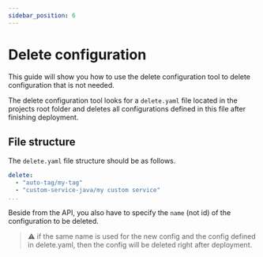```yaml
---
sidebar_position: 6
---
```


# Delete configuration

This guide will show you how to use the delete configuration tool to delete configuration that is not needed.

The delete configuration tool looks for a `delete.yaml` file located in the projects root folder and deletes all configurations defined in this file after finishing deployment.
 
## File structure

The `delete.yaml` file structure should be as follows.  

```yaml
delete:
  - "auto-tag/my-tag"
  - "custom-service-java/my custom service"
...
```
Beside from the API, you also have to specify the `name` (not id) of the configuration to be deleted.

> :warning: if the same name is used for the new config and the config defined in delete.yaml, then the config will be deleted right after deployment.